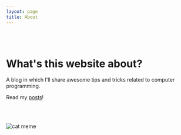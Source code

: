 ```yaml
---
layout: page
title: About
---
```

<br>
<br>

# What's this website about?

A blog in which I'll share awesome tips and tricks related to computer programming. 

Read my [posts](/posts)!


<br>
<br>

![cat meme](http://s2.quickmeme.com/img/a9/a9b3d5ec80c4ebd0d2be548c70fea7afdace44304e58ea9e92628f27e121f8e0.jpg)
